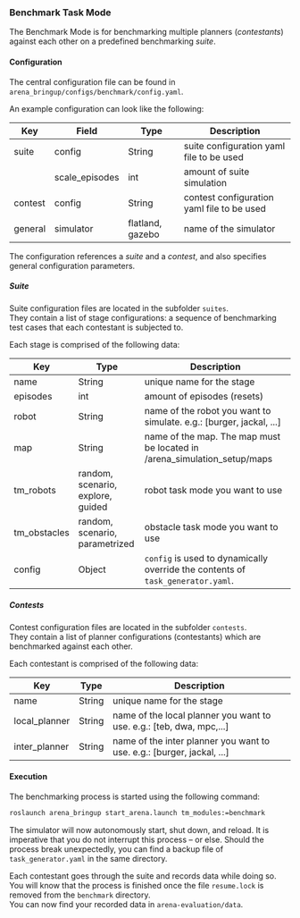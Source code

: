 ### Benchmark Task Mode

The Benchmark Mode is for benchmarking multiple planners (_contestants_) against each other on a predefined benchmarking _suite_.

#### Configuration

The central configuration file can be found in `arena_bringup/configs/benchmark/config.yaml`.

An example configuration can look like the following:

| Key        | Field           | Type             | Description                                                                     |
|------------|-----------------|------------------|---------------------------------------------------------------------------------|
| suite      | config          | String           | suite configuration yaml file to be used                                        |
|            | scale_episodes  | int              | amount of suite simulation                                                      |
| contest    | config          | String           | contest configuration yaml file to be used                                      |
| general    | simulator       | flatland, gazebo | name of the simulator                                                           |

The configuration references a _suite_ and a _contest_, and also specifies general configuration parameters.

##### Suite

Suite configuration files are located in the subfolder `suites`.\
They contain a list of stage configurations: a sequence of benchmarking test cases that each contestant is subjected to.

Each stage is comprised of the following data:

| Key             | Type          | Description                                                                     |
|-----------------|---------------|---------------------------------------------------------------------------------|
| name            | String        | unique name for the stage                                                       |
| episodes        | int           | amount of episodes (resets)                                                     |
| robot           | String        | name of the robot you want to simulate. e.g.: [burger, jackal, ...]             |
| map             | String        | name of the map. The map must be located in  /arena_simulation_setup/maps       |
| tm_robots       | random, scenario,<br /> explore, guided | robot task mode you want to use                       |
| tm_obstacles    | random, scenario,<br /> parametrized    | obstacle task mode you want to use                    |
| config          | Object        | `config` is used to dynamically override the contents of `task_generator.yaml`. |

##### Contests

Contest configuration files are located in the subfolder `contests`.\
They contain a list of planner configurations (contestants) which are benchmarked against each other.

Each contestant is comprised of the following data:

| Key             | Type          | Description                                                                     |
|-----------------|---------------|---------------------------------------------------------------------------------|
| name            | String        | unique name for the stage                                                       |
| local_planner   | String        | name of the local planner you want to use. e.g.: [teb, dwa, mpc,...]            |
| inter_planner   | String        | name of the inter planner you want to use. e.g.: [burger, jackal, ...]          |


#### Execution

The benchmarking process is started using the following command:

```sh
roslaunch arena_bringup start_arena.launch tm_modules:=benchmark
```

The simulator will now autonomously start, shut down, and reload. It is imperative that you do not interrupt this process – or else.
Should the process break unexpectedly, you can find a backup file of `task_generator.yaml` in the same directory.

Each contestant goes through the suite and records data while doing so. You will know that the process is finished once the file `resume.lock` is removed from the `benchmark` directory.\
You can now find your recorded data in `arena-evaluation/data`.